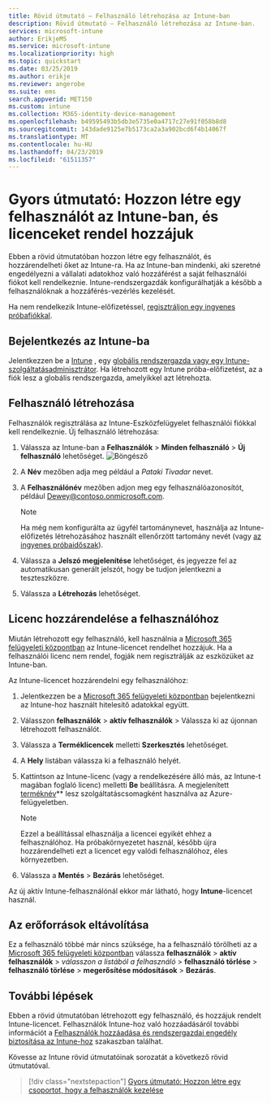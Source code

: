 ```yaml
---
title: Rövid útmutató – Felhasználó létrehozása az Intune-ban
description: Rövid útmutató – Felhasználó létrehozása az Intune-ban.
services: microsoft-intune
author: ErikjeMS
ms.service: microsoft-intune
ms.localizationpriority: high
ms.topic: quickstart
ms.date: 03/25/2019
ms.author: erikje
ms.reviewer: angerobe
ms.suite: ems
search.appverid: MET150
ms.custom: intune
ms.collection: M365-identity-device-management
ms.openlocfilehash: b49595493b5db3e5735e0a4717c27e91f058b8d8
ms.sourcegitcommit: 143dade9125e7b5173ca2a3a902bcd6f4b14067f
ms.translationtype: MT
ms.contentlocale: hu-HU
ms.lasthandoff: 04/23/2019
ms.locfileid: "61511357"
---
```

# <a name="quickstart-create-a-user-in-intune-and-assign-them-a-license"></a>Gyors útmutató: Hozzon létre egy felhasználót az Intune-ban, és licenceket rendel hozzájuk

Ebben a rövid útmutatóban hozzon létre egy felhasználót, és hozzárendelheti őket az Intune-ra. Ha az Intune-ban mindenki, aki szeretné engedélyezni a vállalati adatokhoz való hozzáférést a saját felhasználói fiókot kell rendelkeznie. Intune-rendszergazdák konfigurálhatják a később a felhasználóknak a hozzáférés-vezérlés kezelését.

Ha nem rendelkezik Intune-előfizetéssel, [regisztráljon egy ingyenes próbafiókkal](free-trial-sign-up.md).

## <a name="sign-in-to-intune"></a>Bejelentkezés az Intune-ba

Jelentkezzen be a [Intune](https://aka.ms/intuneportal) , egy [globális rendszergazda vagy egy Intune-szolgáltatásadminisztrátor](users-add.md#types-of-administrators). Ha létrehozott egy Intune próba-előfizetést, az a fiók lesz a globális rendszergazda, amelyikkel azt létrehozta.

## <a name="create-a-user"></a>Felhasználó létrehozása

Felhasználók regisztrálása az Intune-Eszközfelügyelet felhasználói fiókkal kell rendelkeznie. Új felhasználó létrehozása:

1. Válassza az Intune-ban a **Felhasználók** > **Minden felhasználó** > **Új felhasználó** lehetőséget.
![Böngésző](media/quickstart-create-user/create-user.png)
2. A **Név** mezőben adja meg például a *Pataki Tivadar* nevet.
3. A **Felhasználónév** mezőben adjon meg egy felhasználóazonosítót, például Dewey@contoso.onmicrosoft.com.

    > [!NOTE]
    > Ha még nem konfigurálta az ügyfél tartománynevet, használja az Intune-előfizetés létrehozásához használt ellenőrzött tartomány nevét (vagy [az ingyenes próbaidőszak](free-trial-sign-up.md#sign-up-for-a-microsoft-intune-free-trial)). 

4. Válassza a **Jelszó megjelenítése** lehetőséget, és jegyezze fel az automatikusan generált jelszót, hogy be tudjon jelentkezni a teszteszközre.
5. Válassza a **Létrehozás** lehetőséget.

## <a name="assign-a-license-to-the-user"></a>Licenc hozzárendelése a felhasználóhoz

Miután létrehozott egy felhasználó, kell használnia a [Microsoft 365 felügyeleti központban](http://go.microsoft.com/fwlink/p/?LinkId=698854) az Intune-licencet rendelhet hozzájuk. Ha a felhasználói licenc nem rendel, fogják nem regisztrálják az eszközüket az Intune-ban. 

Az Intune-licencet hozzárendelni egy felhasználóhoz:

1. Jelentkezzen be a [Microsoft 365 felügyeleti központban](http://go.microsoft.com/fwlink/p/?LinkId=698854) bejelentkezni az Intune-hoz használt hitelesítő adatokkal együtt.
2. Válasszon **felhasználók** > **aktív felhasználók** > Válassza ki az újonnan létrehozott felhasználót.
3. Válassza a **Terméklicencek** melletti **Szerkesztés** lehetőséget.
4. A **Hely** listában válassza ki a felhasználó helyét.
5. Kattintson az Intune-licenc (vagy a rendelkezésére álló más, az Intune-t magában foglaló licenc) melletti **Be** beállításra. A megjelenített [terméknév](https://docs.microsoft.com/azure/active-directory/users-groups-roles/licensing-service-plan-reference)** lesz szolgáltatáscsomagként használva az Azure-felügyeletben. 

   > [!NOTE]
   > Ezzel a beállítással elhasználja a licencei egyikét ehhez a felhasználóhoz. Ha próbakörnyezetet használ, később újra hozzárendelheti ezt a licencet egy valódi felhasználóhoz, éles környezetben.
6. Válassza a **Mentés** > **Bezárás** lehetőséget.

Az új aktív Intune-felhasználónál ekkor már látható, hogy **Intune**-licencet használ.

## <a name="clean-up-resources"></a>Az erőforrások eltávolítása

Ez a felhasználó többé már nincs szüksége, ha a felhasználó törölheti az a [Microsoft 365 felügyeleti központban](http://go.microsoft.com/fwlink/p/?LinkId=698854) válassza **felhasználók** > **aktív felhasználók**  >  *válasszon a listából a felhasználó* > **felhasználó törlése** > **felhasználó törlése** > **megerősítése módosítások** > **Bezárás**.

## <a name="next-steps"></a>További lépések

Ebben a rövid útmutatóban létrehozott egy felhasználó, és hozzájuk rendelt Intune-licencet. Felhasználók Intune-hoz való hozzáadásáról további információt a [Felhasználók hozzáadása és rendszergazdai engedély biztosítása az Intune-hoz](users-add.md) szakaszban találhat.

Kövesse az Intune rövid útmutatóinak sorozatát a következő rövid útmutatóval.

> [!div class="nextstepaction"]
> [Gyors útmutató: Hozzon létre egy csoportot, hogy a felhasználók kezelése](quickstart-create-group.md)
